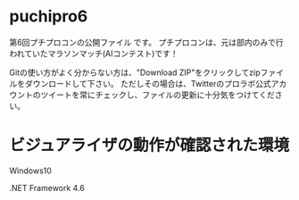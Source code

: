 ﻿# puchipro6


第6回プチプロコンの公開ファイル
です。
プチプロコンは、元は部内のみで行われていたマラソンマッチ(AIコンテスト)です！

Gitの使い方がよく分からない方は、"Download ZIP"をクリックしてzipファイルをダウンロードして下さい。
ただしその場合は、Twitterのプロラボ公式アカウントのツイートを常にチェックし、ファイルの更新に十分気をつけてください。

# ビジュアライザの動作が確認された環境

Windows10

.NET Framework 4.6
